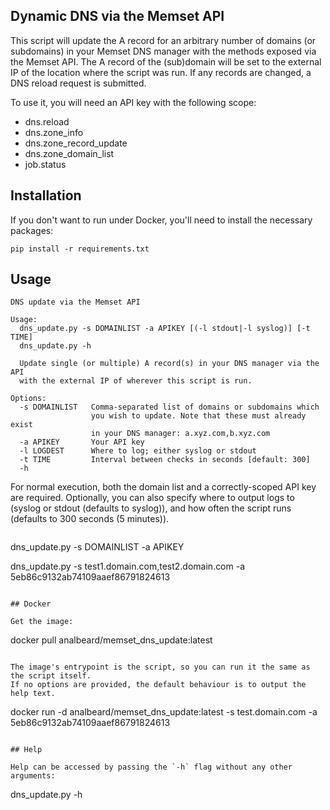 ## Dynamic DNS via the Memset API

This script will update the A record for an arbitrary number of domains (or subdomains) 
in your Memset DNS manager with the methods exposed via the Memset API. The A record of 
the (sub)domain will be set to the external IP of the location where the script was run. 
If any records are changed, a DNS reload request is submitted.

To use it, you will need an API key with the following scope:

* dns.reload
* dns.zone_info
* dns.zone_record_update
* dns.zone_domain_list
* job.status

## Installation

If you don't want to run under Docker, you'll need to install the necessary packages:

```
pip install -r requirements.txt
```

## Usage

```
DNS update via the Memset API

Usage:
  dns_update.py -s DOMAINLIST -a APIKEY [(-l stdout|-l syslog)] [-t TIME]
  dns_update.py -h

  Update single (or multiple) A record(s) in your DNS manager via the API
  with the external IP of wherever this script is run.

Options:
  -s DOMAINLIST   Comma-separated list of domains or subdomains which
                  you wish to update. Note that these must already exist
                  in your DNS manager: a.xyz.com,b.xyz.com
  -a APIKEY       Your API key
  -l LOGDEST      Where to log; either syslog or stdout 
  -t TIME         Interval between checks in seconds [default: 300]
  -h
 ```

For normal execution, both the domain list and a correctly-scoped API key are required. 
Optionally, you can also specify where to output logs to (syslog or stdout (defaults to 
syslog)), and how often the script runs (defaults to 300 seconds (5 minutes)).
```

```
dns_update.py -s DOMAINLIST -a APIKEY

dns_update.py -s test1.domain.com,test2.domain.com -a 5eb86c9132ab74109aaef86791824613
```

## Docker

Get the image:

```
docker pull analbeard/memset_dns_update:latest
```

The image's entrypoint is the script, so you can run it the same as the script itself.
If no options are provided, the default behaviour is to output the help text.

```
docker run -d analbeard/memset_dns_update:latest -s test.domain.com -a 5eb86c9132ab74109aaef86791824613
```

## Help

Help can be accessed by passing the `-h` flag without any other arguments:

```
dns_update.py -h
```
